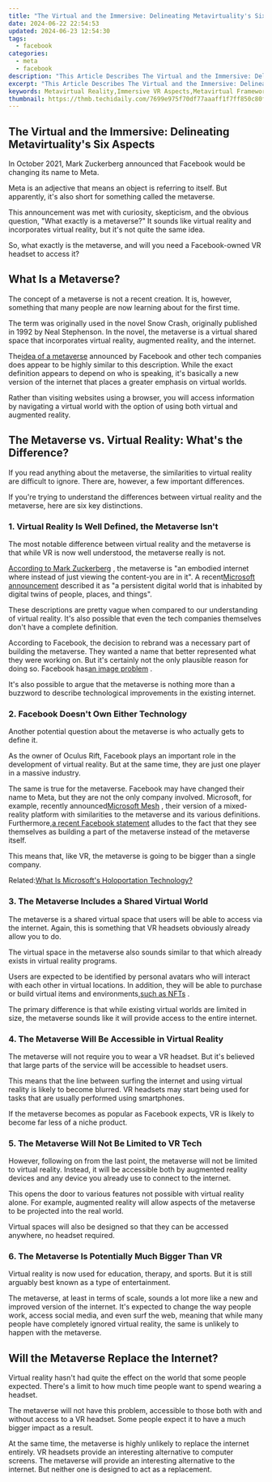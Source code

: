 ```yaml
---
title: "The Virtual and the Immersive: Delineating Metavirtuality's Six Aspects"
date: 2024-06-22 22:54:53
updated: 2024-06-23 12:54:30
tags:
  - facebook
categories:
  - meta
  - facebook
description: "This Article Describes The Virtual and the Immersive: Delineating Metavirtuality's Six Aspects"
excerpt: "This Article Describes The Virtual and the Immersive: Delineating Metavirtuality's Six Aspects"
keywords: Metavirtual Reality,Immersive VR Aspects,Metavirtual Framework,Virtual Metatheory,Delineating Virtuality,Immersive Technology Insight,Six VR Dimensions
thumbnail: https://thmb.techidaily.com/7699e975f70df77aaaff1f7ff850c80f5528a8664aaaf1c97135009707fe41f7.jpg
---
```


## The Virtual and the Immersive: Delineating Metavirtuality's Six Aspects

 In October 2021, Mark Zuckerberg announced that Facebook would be changing its name to Meta.

 Meta is an adjective that means an object is referring to itself. But apparently, it's also short for something called the metaverse.

 This announcement was met with curiosity, skepticism, and the obvious question, "What exactly is a metaverse?" It sounds like virtual reality and incorporates virtual reality, but it's not quite the same idea.

 So, what exactly is the metaverse, and will you need a Facebook-owned VR headset to access it?

## What Is a Metaverse?

 The concept of a metaverse is not a recent creation. It is, however, something that many people are now learning about for the first time.

 The term was originally used in the novel Snow Crash, originally published in 1992 by Neal Stephenson. In the novel, the metaverse is a virtual shared space that incorporates virtual reality, augmented reality, and the internet.

 The[idea of a metaverse](http://www.makeuseof.com/what-is-the-metaverse/) announced by Facebook and other tech companies does appear to be highly similar to this description. While the exact definition appears to depend on who is speaking, it's basically a new version of the internet that places a greater emphasis on virtual worlds.

 Rather than visiting websites using a browser, you will access information by navigating a virtual world with the option of using both virtual and augmented reality.

## The Metaverse vs. Virtual Reality: What's the Difference?

 If you read anything about the metaverse, the similarities to virtual reality are difficult to ignore. There are, however, a few important differences.

 If you're trying to understand the differences between virtual reality and the metaverse, here are six key distinctions.

### 1\. Virtual Reality Is Well Defined, the Metaverse Isn't

 The most notable difference between virtual reality and the metaverse is that while VR is now well understood, the metaverse really is not.

[According to Mark Zuckerberg](https://www.npr.org/2021/10/29/1050379828/facebook-changes-its-corporate-name-to-meta#:~:text=MARK%20ZUCKERBERG%3A%20You%20can%20kind,feel%20present%20with%20other%20people.) , the metaverse is "an embodied internet where instead of just viewing the content-you are in it". A recent[Microsoft announcement](https://news.microsoft.com/innovation-stories/mesh-for-microsoft-teams/) described it as "a persistent digital world that is inhabited by digital twins of people, places, and things".

 These descriptions are pretty vague when compared to our understanding of virtual reality. It's also possible that even the tech companies themselves don't have a complete definition.

 According to Facebook, the decision to rebrand was a necessary part of building the metaverse. They wanted a name that better represented what they were working on. But it's certainly not the only plausible reason for doing so. Facebook has[an image problem](http://www.makeuseof.com/what-are-facebook-papers/) .

 It's also possible to argue that the metaverse is nothing more than a buzzword to describe technological improvements in the existing internet.

### 2\. Facebook Doesn't Own Either Technology

 Another potential question about the metaverse is who actually gets to define it.

 As the owner of Oculus Rift, Facebook plays an important role in the development of virtual reality. But at the same time, they are just one player in a massive industry.

 The same is true for the metaverse. Facebook may have changed their name to Meta, but they are not the only company involved. Microsoft, for example, recently announced[Microsoft Mesh](https://www.makeuseof.com/microsoft-unveils-mesh-mixed-reality-platform/) , their version of a mixed-reality platform with similarities to the metaverse and its various definitions. Furthermore,[a recent Facebook statement](https://about.fb.com/news/2021/10/founders-letter/) alludes to the fact that they see themselves as building a part of the metaverse instead of the metaverse itself.

 This means that, like VR, the metaverse is going to be bigger than a single company.

 Related:[What Is Microsoft's Holoportation Technology?](https://www.makeuseof.com/what-is-microsofts-holoportation-technology/)

### 3\. The Metaverse Includes a Shared Virtual World

 The metaverse is a shared virtual space that users will be able to access via the internet. Again, this is something that VR headsets obviously already allow you to do.

 The virtual space in the metaverse also sounds similar to that which already exists in virtual reality programs.

 Users are expected to be identified by personal avatars who will interact with each other in virtual locations. In addition, they will be able to purchase or build virtual items and environments,[such as NFTs](https://www.makeuseof.com/different-types-of-nfts/) .

 The primary difference is that while existing virtual worlds are limited in size, the metaverse sounds like it will provide access to the entire internet.

### 4\. The Metaverse Will Be Accessible in Virtual Reality

 The metaverse will not require you to wear a VR headset. But it's believed that large parts of the service will be accessible to headset users.

 This means that the line between surfing the internet and using virtual reality is likely to become blurred. VR headsets may start being used for tasks that are usually performed using smartphones.

 If the metaverse becomes as popular as Facebook expects, VR is likely to become far less of a niche product.

### 5\. The Metaverse Will Not Be Limited to VR Tech

 However, following on from the last point, the metaverse will not be limited to virtual reality. Instead, it will be accessible both by augmented reality devices and any device you already use to connect to the internet.

 This opens the door to various features not possible with virtual reality alone. For example, augmented reality will allow aspects of the metaverse to be projected into the real world.

 Virtual spaces will also be designed so that they can be accessed anywhere, no headset required.

### 6\. The Metaverse Is Potentially Much Bigger Than VR

 Virtual reality is now used for education, therapy, and sports. But it is still arguably best known as a type of entertainment.

 The metaverse, at least in terms of scale, sounds a lot more like a new and improved version of the internet. It's expected to change the way people work, access social media, and even surf the web, meaning that while many people have completely ignored virtual reality, the same is unlikely to happen with the metaverse.

## Will the Metaverse Replace the Internet?

 Virtual reality hasn't had quite the effect on the world that some people expected. There's a limit to how much time people want to spend wearing a headset.

 The metaverse will not have this problem, accessible to those both with and without access to a VR headset. Some people expect it to have a much bigger impact as a result.

 At the same time, the metaverse is highly unlikely to replace the internet entirely. VR headsets provide an interesting alternative to computer screens. The metaverse will provide an interesting alternative to the internet. But neither one is designed to act as a replacement.


<ins class="adsbygoogle"
     style="display:block"
     data-ad-format="autorelaxed"
     data-ad-client="ca-pub-7571918770474297"
     data-ad-slot="1223367746"></ins>



<ins class="adsbygoogle"
     style="display:block"
     data-ad-client="ca-pub-7571918770474297"
     data-ad-slot="8358498916"
     data-ad-format="auto"
     data-full-width-responsive="true"></ins>
